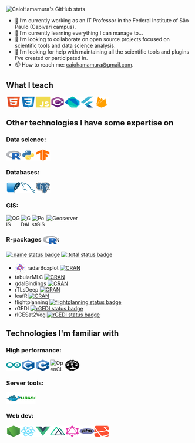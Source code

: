 ![CaioHamamura's GitHub stats](https://github-readme-stats.vercel.app/api?username=caiohamamura&show_icons=true&theme=radical)

- 🔭 I’m currently working as an IT Professor in the Federal Institute of São Paulo (Capivari campus).
- 🌱 I’m currently learning everything I can manage to...
- 👯 I’m looking to collaborate on open source projects focused on scientific tools and data science analysis.
- 🤔 I’m looking for help with maintaining all the scientific tools and plugins I've created or participated in.
- 📫 How to reach me: caiohamamura@gmail.com.

## What I teach

<div style="display:flex;">
<img align="center" alt="HTML" height="30" width="40" src="https://raw.githubusercontent.com/devicons/devicon/master/icons/html5/html5-original.svg">
<img align="center" alt="CSS" height="30" width="40" src="https://raw.githubusercontent.com/devicons/devicon/master/icons/css3/css3-original.svg">
<img align="center" alt="Js" height="30" width="40" src="https://raw.githubusercontent.com/devicons/devicon/master/icons/javascript/javascript-plain.svg">
<img align="center" alt="Csharp" height="30" width="40" src="https://raw.githubusercontent.com/devicons/devicon/master/icons/csharp/csharp-original.svg">
<img align="center" alt="Dart" height="30" width="40" src="https://raw.githubusercontent.com/devicons/devicon/master/icons/dart/dart-original.svg">
<img align="center" alt="Flutter" height="30" width="40" src="https://raw.githubusercontent.com/devicons/devicon/master/icons/flutter/flutter-original.svg">
<img align="center" alt="Firebase" height="30" width="40" src="https://raw.githubusercontent.com/devicons/devicon/master/icons/firebase/firebase-plain.svg">
</div>

## Other technologies I have some expertise on

### Data science: 
<div style="display:flex;">
<img align="center" alt="R" height="30" width="40" src="https://raw.githubusercontent.com/devicons/devicon/master/icons/r/r-original.svg">
<img align="center" alt="Python" height="30" width="40" src="https://raw.githubusercontent.com/devicons/devicon/master/icons/python/python-original.svg">
<img align="center" alt="Tensorflow" height="30" width="40" src="https://raw.githubusercontent.com/devicons/devicon/master/icons/tensorflow/tensorflow-original.svg">
</div>
 
### Databases: 
<div style="display:flex;">
 <img align="center" alt="sqlite" height="30" width="40" src="https://raw.githubusercontent.com/devicons/devicon/master/icons/sqlite/sqlite-original.svg">
 <img align="center" alt="mysql" height="30" width="40" src="https://raw.githubusercontent.com/devicons/devicon/master/icons/mysql/mysql-original.svg">
<img align="center" alt="Postgresql" height="30" width="40" src="https://raw.githubusercontent.com/devicons/devicon/master/icons/postgresql/postgresql-original.svg">
</div>

### GIS:
<div style="display:flex;">
 <img align="center" alt="QGIS" height="30" width="40" src="https://upload.wikimedia.org/wikipedia/commons/9/91/QGIS_logo_new.svg">
 <img align="center" alt="GDAL" height="30" width="30" src="https://gdal.org/_static/gdalicon.png"/>
<img align="center" alt="PostGIS" height="30" width="40" src="https://postgis.net/brand.svg">
<img align="center" alt="Geoserver" height="30" width="" src="https://geoserver.org/img/geoserver-logo.png"/>
</div>

### R-packages <img align="center" alt="R" height="30" width="40" src="https://raw.githubusercontent.com/devicons/devicon/master/icons/r/r-original.svg">:
[![:name status badge](https://caiohamamura.r-universe.dev/badges/:name)](https://caiohamamura.r-universe.dev/) [![:total status badge](https://caiohamamura.r-universe.dev/badges/:total)](https://caiohamamura.r-universe.dev/)
 -  <img src="https://github.com/caiohamamura/radarBoxplot-R/blob/master/man/figures/logo.png?raw=true" align="center" height="30" /> radarBoxplot [![CRAN](https://www.r-pkg.org/badges/version/radarBoxplot)](https://CRAN.R-project.org/package=radarBoxplot)
 - tabularMLC [![CRAN](https://www.r-pkg.org/badges/version/tabularMLC)](https://CRAN.R-project.org/package=tabularMLC)
 - gdalBindings [![CRAN](https://www.r-pkg.org/badges/version/gdalBindings)](https://CRAN.R-project.org/package=gdalBindings)
 - rTLsDeep [![CRAN](https://www.r-pkg.org/badges/version/rTLsDeep)](https://CRAN.R-project.org/package=rTLsDeep)
 - leafR [![CRAN](https://www.r-pkg.org/badges/version/leafR)](https://CRAN.R-project.org/package=leafR)
 - flightplanning [![flightplanning status badge](https://caiohamamura.r-universe.dev/badges/flightplanning)](https://caiohamamura.r-universe.dev/flightplanning)
 - rGEDI [![rGEDI status badge](https://carlos-alberto-silva.r-universe.dev/badges/rGEDI)](https://carlos-alberto-silva.r-universe.dev/rGEDI)
 - rICESat2Veg [![rGEDI status badge](https://carlos-alberto-silva.r-universe.dev/badges/rICESat2Veg)](https://carlos-alberto-silva.r-universe.dev/rICESat2Veg)

## Technologies I'm familiar with

### High performance: 
<div style="display:flex;">
 <img align="center" alt="Arduino" height="30" width="40" src="https://raw.githubusercontent.com/devicons/devicon/master/icons/arduino/arduino-original.svg">
<img align="center" alt="C" height="30" width="40" src="https://raw.githubusercontent.com/devicons/devicon/master/icons/c/c-original.svg">
<img align="center" alt="Cplusplus" height="30" width="40" src="https://raw.githubusercontent.com/devicons/devicon/master/icons/cplusplus/cplusplus-original.svg">
<img align="center" alt="OpenCL" height="30" width="40" src="https://upload.wikimedia.org/wikipedia/commons/4/4d/OpenCL_logo.svg">
<img align="center" alt="Rust" height="30" width="40" src="https://raw.githubusercontent.com/devicons/devicon/master/icons/rust/rust-plain.svg">
</div>

### Server tools: 
 <div style="display:flex;">
  <img align="center" alt="Docker" height="30" width="40" src="https://raw.githubusercontent.com/devicons/devicon/master/icons/docker/docker-original.svg">
<img align="center" alt="nginx" height="30" width="40" src="https://raw.githubusercontent.com/devicons/devicon/master/icons/nginx/nginx-original.svg">
</div>
 
### Web dev: 
<div style="display:inline-flex;"><img align="center" alt="NodeJS" height="30" width="40" src="https://raw.githubusercontent.com/devicons/devicon/master/icons/nodejs/nodejs-original.svg">
<img align="center" alt="React" height="30" width="40" src="https://raw.githubusercontent.com/devicons/devicon/master/icons/react/react-original.svg">
<img align="center" alt="VueJS" height="30" width="40" src="https://raw.githubusercontent.com/devicons/devicon/master/icons/vuejs/vuejs-original.svg">
<img align="center" alt="Nuxt" height="30" width="40" src="https://raw.githubusercontent.com/devicons/devicon/master/icons/nuxtjs/nuxtjs-original.svg">
<img align="center" alt="GraphQL" height="30" width="40" src="https://raw.githubusercontent.com/devicons/devicon/master/icons/graphql/graphql-plain.svg">
<img align="center" alt="php" height="30" width="40" src="https://raw.githubusercontent.com/devicons/devicon/master/icons/php/php-original.svg">
<img align="center" alt="Laravel" height="30" width="40" src="https://raw.githubusercontent.com/devicons/devicon/master/icons/laravel/laravel-plain.svg">
</div>

<!--
**caiohamamura/caiohamamura** is a ✨ _special_ ✨ repository because its `README.md` (this file) appears on your GitHub profile.

Here are some ideas to get you started:

- 🔭 I’m currently working on ...
- 🌱 I’m currently learning ...
- 👯 I’m looking to collaborate on ...
- 🤔 I’m looking for help with ...
- 💬 Ask me about ...
- 📫 How to reach me: ...
- 😄 Pronouns: ...
- ⚡ Fun fact: ...
-->
